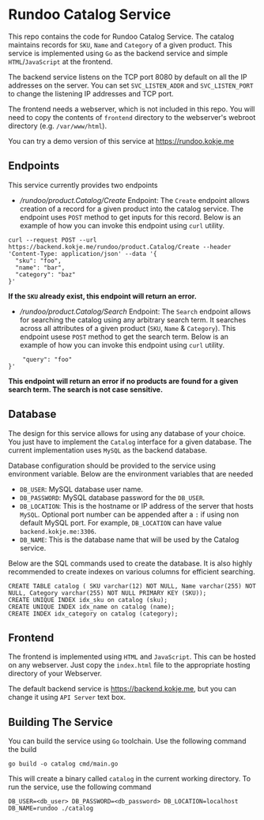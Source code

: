 # Rundoo Catalog Service

This repo contains the code for Rundoo Catalog Service. The catalog maintains records for `SKU`, `Name` and `Category` of a given product. 
This service is implemented using `Go` as the backend service and simple `HTML`/`JavaScript` at the frontend.

The backend service listens on the TCP port 8080 by default on all the IP addresses on the server. You can set `SVC_LISTEN_ADDR`  and `SVC_LISTEN_PORT` to change the listening IP addresses and TCP port.

The frontend needs a webserver, which is not included in this repo. You will need to copy the contents of `frontend` directory to the webserver's webroot directory (e.g. `/var/www/html`).

You can try a demo version of this service at https://rundoo.kokje.me

## Endpoints

This service currently provides two endpoints

- *_/rundoo/product.Catalog/Create_* Endpoint: The `Create` endpoint allows creation of a record for a given product into the catalog service. The endpoint uses `POST` method to get inputs for this record. Below is an example of how you can invoke this endpoint using `curl` utility.

```
curl --request POST --url https://backend.kokje.me/rundoo/product.Catalog/Create --header 'Content-Type: application/json' --data '{
  "sku": "foo",
  "name": "bar",
  "category": "baz"
}'
```

**If the `SKU` already exist, this endpoint will return an error.**

- *_/rundoo/product.Catalog/Search_*  Endpoint: The `Search` endpoint allows for searching the catalog using any arbitrary search term. It searches across all attributes of a given product (`SKU`, `Name` & `Category`). This endpoint usese `POST` method to get the search term.
Below is an example of how you can invoke this endpoint using `curl` utility.

```curl --request POST --url https://backend.kokje.me/rundoo/product.Catalog/Search --header 'Content-Type: application/json' --data '{
    "query": "foo"
}'
```

**This endpoint will return an error if no products are found for a given search term. The search is not case sensitive.**

## Database

The design for this service allows for using any database of your choice. You just have to implement the `Catalog` interface for a given database.
The current implementation uses `MySQL` as the backend database. 

Database configuration should be provided to the service using environment variable. Below are the environment variables that are needed

- `DB_USER`: MySQL database user name.
- `DB_PASSWORD`: MySQL database password for the `DB_USER`.
- `DB_LOCATION`: This is the hostname or IP address of the server that hosts `MySQL`. Optional port number can be appended after a `:` if using non default MySQL port. For example, `DB_LOCATION` can have value `backend.kokje.me:3306`.
- `DB_NAME`: This is the database name that will be used by the Catalog service.

Below are the SQL commands used to create the database. It is also highly recommended to create indexes on various columns for efficient searching.

```
CREATE TABLE catalog ( SKU varchar(12) NOT NULL, Name varchar(255) NOT NULL, Category varchar(255) NOT NULL PRIMARY KEY (SKU));
CREATE UNIQUE INDEX idx_sku on catalog (sku);
CREATE UNIQUE INDEX idx_name on catalog (name);
CREATE INDEX idx_category on catalog (category);
```
## Frontend

The frontend is implemented using `HTML` and `JavaScript`. This can be hosted on any webserver. Just copy the `index.html` file to the appropriate hosting directory of your Webserver.

The default backend service is https://backend.kokje.me, but you can change it using `API Server` text box.

## Building The Service

You can build the service using `Go` toolchain. Use the following command the build

```go build -o catalog cmd/main.go```

This will create a binary called `catalog` in the current working directory. To run the service, use the following command

```DB_USER=<db_user> DB_PASSWORD=<db_password> DB_LOCATION=localhost DB_NAME=rundoo ./catalog```